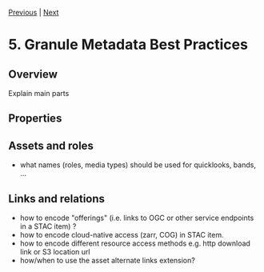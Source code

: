 [Previous](4-collection-catalogs.md) | [Next](6-collection-metadata.md)
# 5. Granule Metadata Best Practices

[//]: # (this is a comment)

## Overview

Explain main parts

## Properties

## Assets and roles

- what names (roles, media types) should be used for quicklooks, bands, ...

## Links and relations

- how to encode "offerings" (i.e. links to OGC or other service endpoints in a STAC item) ?
- how to encode cloud-native access (zarr, COG) in STAC item.
- how to encode different resource access methods e.g. http download link or S3 location url
- how/when to use the asset alternate links extension?

